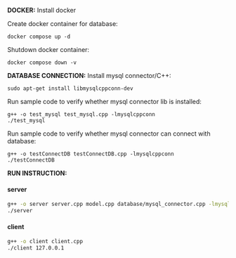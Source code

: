**DOCKER:**
Install docker

Create docker container for database:
```
docker compose up -d
```

Shutdown docker container:
```
docker compose down -v
```
**DATABASE CONNECTION:**
Install mysql connector/C++:
```shell
sudo apt-get install libmysqlcppconn-dev
```

Run sample code to verify whether mysql connector lib is installed:
```
g++ -o test_mysql test_mysql.cpp -lmysqlcppconn
./test_mysql
```

Run sample code to verify whether mysql connector can connect with database:
```
g++ -o testConnectDB testConnectDB.cpp -lmysqlcppconn
./testConnectDB
```

**RUN INSTRUCTION:**

#### server

```bash
g++ -o server server.cpp model.cpp database/mysql_connector.cpp -lmysqlcppconn
./server
```

#### client
```bash
g++ -o client client.cpp
./client 127.0.0.1
```